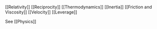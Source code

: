 [[Relativity]]
[[Reciprocity]]
[[Thermodynamics]]
[[Inertia]]
[[Friction and Viscosity]]
[[Velocity]]
[[Leverage]]





See [[Physics]]

